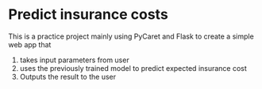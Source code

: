 # Predict insurance costs
This is a practice project mainly using PyCaret and Flask to create a simple web app that 
1) takes input parameters from user
2) uses the previously trained model to predict expected insurance cost
3) Outputs the result to the user
